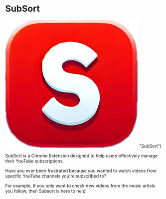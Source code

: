 # SubSort

![Logo](https://github.com/Hui-Wagner/SubSort/blob/main/Subsort%20Logo.png?raw=true) "SubSort")

SubSort is a Chrome Extension designed to help users effectively manage their YouTube subscriptions.

Have you ever been frustrated because you wanted to watch videos from specific YouTube channels you're subscribed to?

For example, if you only want to check new videos from the music artists you follow, then Subsort is here to help!
